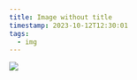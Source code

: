 ```yaml
---
title: Image without title
timestamp: 2023-10-12T12:30:01
tags:
  - img
---
```



![](examples/files/code_maven_440x440.png)



